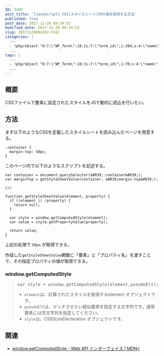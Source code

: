 ```yaml
---
ID: 3385
post_title: '[JavaScript] CSS(スタイルシート)内の値を取得する方法'
published: true
post_date: 2017-11-20 09:34:53
modified_date: 2017-11-20 09:34:53
slug: 20171120093453.html
categories: |
  ---
  - !php/object "O:7:\"WP_Term\":16:{s:7:\"term_id\";i:384;s:4:\"name\";s:10:\"JavaScript\";s:4:\"slug\";s:10:\"javascript\";s:10:\"term_group\";i:0;s:16:\"term_taxonomy_id\";i:402;s:8:\"taxonomy\";s:8:\"category\";s:11:\"description\";s:0:\"\";s:6:\"parent\";i:0;s:5:\"count\";i:53;s:6:\"filter\";s:3:\"raw\";s:6:\"cat_ID\";i:384;s:14:\"category_count\";i:53;s:20:\"category_description\";s:0:\"\";s:8:\"cat_name\";s:10:\"JavaScript\";s:17:\"category_nicename\";s:10:\"javascript\";s:15:\"category_parent\";i:0;}"
  ...
tags: |
  ---
  - !php/object "O:7:\"WP_Term\":10:{s:7:\"term_id\";i:70;s:4:\"name\";s:3:\"CSS\";s:4:\"slug\";s:3:\"css\";s:10:\"term_group\";i:0;s:16:\"term_taxonomy_id\";i:71;s:8:\"taxonomy\";s:8:\"post_tag\";s:11:\"description\";s:0:\"\";s:6:\"parent\";i:0;s:5:\"count\";i:28;s:6:\"filter\";s:3:\"raw\";}"
  ...
---
```

<!--more-->

## 概要

CSSファイルで要素に設定されたスタイルをJSで動的に読込を行いたい。


## 方法

まず以下のようなCSSを定義したスタイルシートを読み込んだページを用意する。

```language-css
.container {
  margin-top: 50px;
}
```

このページ内で以下のようなスクリプトを記述する。

```language-js
var container = document.querySelector(&#039;.container&#039;);
var marginTop = getStyleSheetValue(container, &#039;margin-top&#039;);

///

function getStyleSheetValue(element, property) {
  if (!element || !property) {
    return null;
  }

  var style = window.getComputedStyle(element);
  var value = style.getPropertyValue(property);

  return value;
}
```
上記の処理で `50px` が取得できる。

作成した`getStyleSheetValue`関数に「要素」と「プロパティ名」を渡すことで、その指定プロパティの値が取得できる。


### window.getComputedStyle

<blockquote>
<pre>
var style = window.getComputedStyle(element,pseudoElt);
</pre>
<ul>
 <li><code>element</code>は、計算されたスタイルを取得するelement オブジェクトです。
 <li><code>pseudoElt</code>は、マッチさせたい疑似要素を指定する文字列です。通常要素には空文字列を指定してください。
 <li><code>style</code>は、CSSStyleDeclaration オブジェクトです。
</ul>
</blockquote>


## 関連

- [window.getComputedStyle - Web API インターフェイス | MDN<](https://developer.mozilla.org/ja/docs/Web/API/Window/getComputedStyle)
